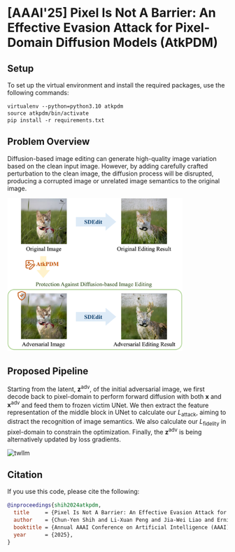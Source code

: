 # [AAAI'25] Pixel Is Not A Barrier: An Effective Evasion Attack for Pixel-Domain Diffusion Models (AtkPDM)

## Setup
To set up the virtual environment and install the required packages, use the following commands:
```
virtualenv --python=python3.10 atkpdm
source atkpdm/bin/activate
pip install -r requirements.txt
```

## Problem Overview
Diffusion-based image editing can generate high-quality image variation based on the clean input image. However, by adding carefully crafted perturbation to the clean image, the diffusion process will be disrupted, producing a corrupted image or unrelated image semantics to the original image.

<img width="400" alt="twllm" src="figures/overview.png">


## Proposed Pipeline
Starting from the latent, $\mathbf{z}^\text{adv}$, of the initial adversarial image, we first decode back to pixel-domain to perform forward diffusion with both $\mathbf{x}$ and $\mathbf{x}^\text{adv}$ and feed them to frozen victim UNet. We then extract the feature representation of the middle block in UNet to calculate our $L_\text{attack}$, aiming to distract the recognition of image semantics. We also calculate our $L_\text{fidelity}$ in pixel-domain to constrain the optimization. Finally, the $\mathbf{z}^\text{adv}$ is being alternatively updated by loss gradients.

<img width="800" alt="twllm" src="figures/framework.png">


## Citation
If you use this code, please cite the following:
```bibtex
@inproceedings{shih2024atkpdm,
  title     = {Pixel Is Not A Barrier: An Effective Evasion Attack for Pixel-Domain Diffusion Models},
  author    = {Chun-Yen Shih and Li-Xuan Peng and Jia-Wei Liao and Ernie Chu and Cheng-Fu Chou and Jun-Cheng Chen},
  booktitle = {Annual AAAI Conference on Artificial Intelligence (AAAI)},
  year      = {2025},
}
```

